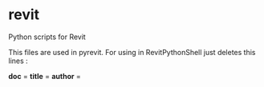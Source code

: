 # revit
Python scripts for Revit

This files are used in pyrevit. For using in RevitPythonShell just deletes this lines :

__doc__ =
__title__ =
__author__ =

